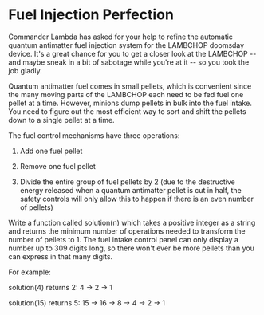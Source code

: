 Fuel Injection Perfection
=========================

Commander Lambda has asked for your help to refine the automatic quantum 
antimatter fuel injection system for the LAMBCHOP doomsday device. It's 
a great chance for you to get a closer look at the LAMBCHOP -- and maybe 
sneak in a bit of sabotage while you're at it -- so you took the job 
gladly. 

Quantum antimatter fuel comes in small pellets, which is convenient since 
the many moving parts of the LAMBCHOP each need to be fed fuel one pellet at 
a time. However, minions dump pellets in bulk into the fuel intake. You need 
to figure out the most efficient way to sort and shift the pellets down to a 
single pellet at a time. 

The fuel control mechanisms have three operations: 

1) Add one fuel pellet

2) Remove one fuel pellet

3) Divide the entire group of fuel pellets by 2 (due to the destructive 
energy released when a quantum antimatter pellet is cut in half, the safety 
controls will only allow this to happen if there is an even number of 
pellets)

Write a function called solution(n) which takes a positive integer as a 
string and returns the minimum number of operations needed to transform the 
number of pellets to 1. The fuel intake control panel can only display a 
number up to 309 digits long, so there won't ever be more pellets than 
you can express in that many digits.

For example:

solution(4) returns 2: 4 -> 2 -> 1

solution(15) returns 5: 15 -> 16 -> 8 -> 4 -> 2 -> 1
